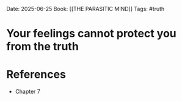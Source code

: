 Date: 2025-06-25
Book: [[THE PARASITIC MIND]]
Tags: #truth 


# Your feelings cannot protect you from the truth



# References
- Chapter 7
 